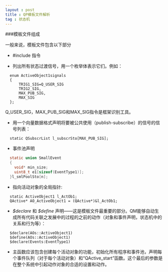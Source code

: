 ```yaml
---
layout : post
title : QP模板文件解析
tag : 状态机
---
```


###模板文件组成

一般来说，模板文件包含以下部分

* \#include 指令
 
* 列出所有状态过渡信号，用一个枚举体表示它们。例如：

~~~~~~~~~~~~~~~~~~~~ 
  enum ActiveObject1signals
  {
	  TRIG1_SIG=Q_USER_SIG
	  TRIG2_SIG,
	  MAX_PUB_SIG,
	  MAX_SIG
  };
~~~~~~~~~~~~~~~~~~~~
  
  Q_USER_SIG，MAX_PUB_SIG和MAX_SIG指令是框架识别工具。

* 用一个向量数据格式声明将要被公共使用（publish-subscribe）的信号的信号列表：

~~~~~~~~~~~~~~ 
  static QSubscrList l_subscrSto[MAX_PUB_SIG];
~~~~~~~~~~~~~~

* 事件池声明

~~~~~~~~~~~~~~~~~ c
  static union SmallEvent
  {
  	void* min_size;
	uint8_t e1[sizeof(EventType1)];
  }l_smlPoolSto[n];
~~~~~~~~~~~~~~~~~

* 指向活动对象的全局指针:

~~~~~~~~~~~~ 
  static ActiveObject1 l_ActOb1;
  QActive* AO_ActiveObject1 = (QActive*)&l_ActOb1;
~~~~~~~~~~~~

* *\$declare* 和 *\$define* 声明——这是模板文件最重要的部分。QM能够自动生成所有代码关联之发展中的过程的之前的动作（对象和事件声明，状态机中的关系和行为等）：
 
~~~~~~~~~~~~~ 
  $declare(AOs::ActiveObject1)
  $define(AOs::ActiveObject1)
  $declare(Events:EventType1)
~~~~~~~~~~~~~

* 主函数应该包含创建每个活动对象的功能，初始化所有程序和事件池，声明每个事件队列（对于每个活动对象）和“QActive_start”函数。这个最后的参数是在整个系统中引起动作对象的合适的设置和动作。
